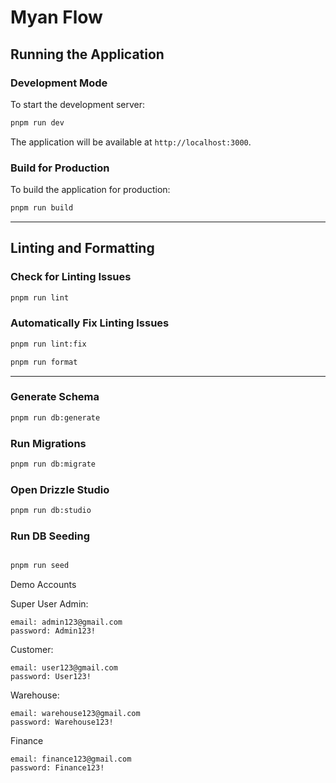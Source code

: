 # Myan Flow

## Running the Application

### Development Mode

To start the development server:

```bash
pnpm run dev
```

The application will be available at `http://localhost:3000`.

### Build for Production

To build the application for production:

```bash
pnpm run build
```

---

## Linting and Formatting

### Check for Linting Issues

```bash
pnpm run lint
```

### Automatically Fix Linting Issues

```bash
pnpm run lint:fix

pnpm run format
```

---

### Generate Schema

```bash
pnpm run db:generate
```

### Run Migrations

```bash
pnpm run db:migrate
```

### Open Drizzle Studio

```bash
pnpm run db:studio
```

### Run DB Seeding

```bash

pnpm run seed
```

Demo Accounts

Super User Admin:
```
email: admin123@gmail.com
password: Admin123!
```

Customer:
```
email: user123@gmail.com
password: User123!
```

Warehouse:
```
email: warehouse123@gmail.com
password: Warehouse123!
```

Finance
```
email: finance123@gmail.com
password: Finance123!
```